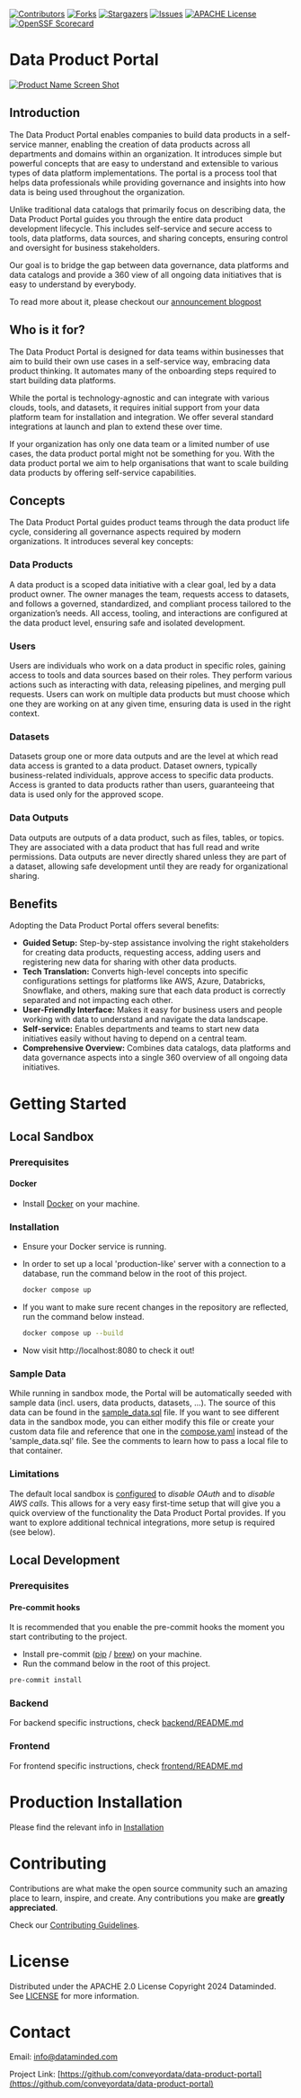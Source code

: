 <!-- PROJECT SHIELDS -->
[![Contributors][contributors-shield]][contributors-url]
[![Forks][forks-shield]][forks-url]
[![Stargazers][stars-shield]][stars-url]
[![Issues][issues-shield]][issues-url]
[![APACHE License][license-shield]][license-url]
[![OpenSSF Scorecard][scorecard-shield]][scorecard-url]


# Data Product Portal

[![Product Name Screen Shot][product-screenshot]](https://raw.githubusercontent.com/conveyordata/data-product-portal/main/images/screenshot.png)

## Introduction

The Data Product Portal enables companies to build data products in a self-service manner, enabling the creation of data
products across all departments and domains within an organization. It introduces simple but powerful concepts that
are easy to understand and extensible to various types of data platform implementations. The portal is a process tool
that helps data professionals while providing governance and insights into how data is being used throughout the
organization.

Unlike traditional data catalogs that primarily focus on describing data, the Data Product Portal guides you through
the entire data product development lifecycle. This includes self-service and secure access to tools, data platforms,
data sources, and sharing concepts, ensuring control and oversight for business stakeholders.

Our goal is to bridge the gap between data governance, data platforms and data catalogs and provide a 360 view of all
ongoing data initiatives that is easy to understand by everybody.

To read more about it, please checkout our [announcement blogpost](https://hubs.li/Q02DGGpR0)

## Who is it for?

The Data Product Portal is designed for data teams within businesses that aim to build their own use cases in a
self-service way, embracing data product thinking. It automates many of the onboarding steps required to start building
data platforms.

While the portal is technology-agnostic and can integrate with various clouds, tools, and datasets, it requires initial
support from your data platform team for installation and integration. We offer several standard integrations at launch
and plan to extend these over time.

If your organization has only one data team or a limited number of use cases, the data product portal might not be
something for you. With the data product portal we aim to help organisations that want to scale building data products
by offering self-service capabilities.

## Concepts

The Data Product Portal guides product teams through the data product life cycle, considering all governance aspects
required by modern organizations. It introduces several key concepts:

### Data Products

A data product is a scoped data initiative with a clear goal, led by a data product owner. The owner manages the team,
requests access to datasets, and follows a governed, standardized, and compliant process tailored to the organization’s
needs. All access, tooling, and interactions are configured at the data product level, ensuring safe and isolated
development.

### Users

Users are individuals who work on a data product in specific roles, gaining access to tools and data sources based on
their roles. They perform various actions such as interacting with data, releasing pipelines, and merging pull requests.
Users can work on multiple data products but must choose which one they are working on at any given time, ensuring data
is used in the right context.

### Datasets

Datasets group one or more data outputs and are the level at which read data access is granted to a data product.
Dataset owners, typically business-related individuals, approve access to specific data products. Access is granted to
data products rather than users, guaranteeing that data is used only for the approved scope.

### Data Outputs

Data outputs are outputs of a data product, such as files, tables, or topics. They are associated with a data product
that has full read and write permissions. Data outputs are never directly shared unless they are part of a dataset,
allowing safe development until they are ready for organizational sharing.

## Benefits

Adopting the Data Product Portal offers several benefits:
- **Guided Setup:** Step-by-step assistance involving the right stakeholders for creating data products, requesting
access, adding users and registering new data for sharing with other data products.
- **Tech Translation:** Converts high-level concepts into specific configurations settings for platforms like AWS,
Azure, Databricks, Snowflake, and others, making sure that each data product is correctly separated and not impacting
each other.
- **User-Friendly Interface:** Makes it easy for business users and people working with data to understand and navigate
the data landscape.
- **Self-service:** Enables departments and teams to start new data initiatives easily without having to depend on a
central team. 
- **Comprehensive Overview:** Combines data catalogs, data platforms and data governance aspects into a single 360
overview of all ongoing data initiatives.

# Getting Started

## Local Sandbox

### Prerequisites

#### Docker

- Install [Docker](https://docs.docker.com/get-docker/) on your machine.

### Installation
- Ensure your Docker service is running.

- In order to set up a local 'production-like' server with a connection to a database, run the command below in the root of this project.
  ```sh
  docker compose up
  ```

- If you want to make sure recent changes in the repository are reflected, run the command below instead.
  ```sh
  docker compose up --build
  ```
- Now visit http://localhost:8080 to check it out!

### Sample Data
While running in sandbox mode, the Portal will be automatically seeded with sample data (incl. users, data products, datasets, ...). The source of this data can be found in the [sample_data.sql](./backend/sample_data.sql) file.
If you want to see different data in the sandbox mode, you can either modify this file or create your custom data file and reference that one in the [compose.yaml](compose.yaml) instead of the 'sample_data.sql' file. See the comments to learn how to pass a local file to that container.

### Limitations

The default local sandbox is [configured](.env.docker) to *disable OAuth* and to *disable AWS calls*. This allows for a
very easy first-time setup that will give you a quick overview of the functionality the Data Product Portal provides. If
you want to explore additional technical integrations, more setup is required (see below).

## Local Development

### Prerequisites

#### Pre-commit hooks
It is recommended that you enable the pre-commit hooks the moment you start contributing to the project.

- Install pre-commit ([pip](https://pre-commit.com) / [brew](https://formulae.brew.sh/formula/pre-commit)) on your machine.
- Run the command below in the root of this project.
```sh
pre-commit install
  ```

### Backend

For backend specific instructions, check [backend/README.md](backend/README.md)

### Frontend

For frontend specific instructions, check [frontend/README.md](frontend/README.md)

# Production Installation
Please find the relevant info in [Installation](docs/INSTALLATION.md)

# Contributing

Contributions are what make the open source community such an amazing place to learn, inspire, and create. Any
contributions you make are **greatly appreciated**.

Check our [Contributing Guidelines](CONTRIBUTING.md).

# License

Distributed under the APACHE 2.0 License Copyright 2024 Dataminded. See [LICENSE](LICENSE.md) for more information.

# Contact

Email: [info@dataminded.com](mailto:info@dataminded.com)

Project Link: [https://github.com/conveyordata/data-product-portal](https://github.com/conveyordata/data-product-portal)

<!-- MARKDOWN LINKS & IMAGES -->
<!-- https://www.markdownguide.org/basic-syntax/#reference-style-links -->

[contributors-shield]: https://img.shields.io/github/contributors/conveyordata/data-product-portal.svg?style=for-the-badge

[contributors-url]: https://github.com/conveyordata/data-product-portal/graphs/contributors

[forks-shield]: https://img.shields.io/github/forks/conveyordata/data-product-portal.svg?style=for-the-badge

[forks-url]: https://github.com/conveyordata/data-product-portal/network/members

[scorecard-shield]: https://img.shields.io/ossf-scorecard/github.com/conveyordata/data-product-portal.svg?style=for-the-badge

[scorecard-url]: https://img.shields.io/ossf-scorecard/github.com/conveyordata/data-product-portal

[stars-shield]: https://img.shields.io/github/stars/conveyordata/data-product-portal.svg?style=for-the-badge

[stars-url]: https://github.com/conveyordata/data-product-portal/stargazers

[issues-shield]: https://img.shields.io/github/issues/conveyordata/data-product-portal.svg?style=for-the-badge

[issues-url]: https://github.com/conveyordata/data-product-portal/issues

[license-shield]: https://img.shields.io/github/license/conveyordata/data-product-portal.svg?label=license&style=for-the-badge

[license-url]: https://github.com/conveyordata/data-product-portal/blob/master/LICENSE.md

[product-screenshot]: images/screenshot.png

